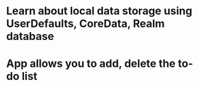 # Learn about local data storage using UserDefaults, CoreData, Realm database
# App allows you to add, delete the to-do list
